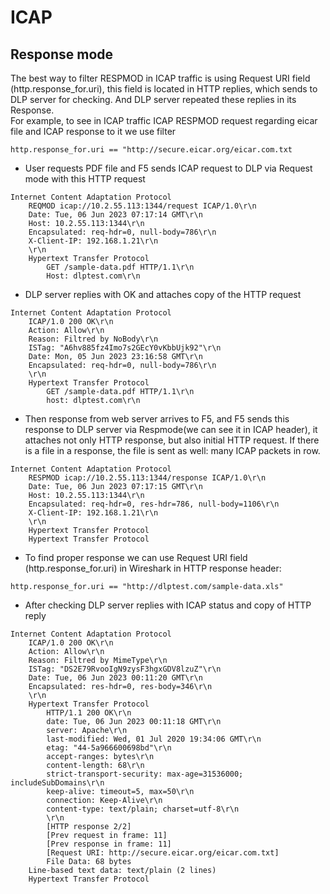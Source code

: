 # ICAP

## Response mode

The best way to filter RESPMOD in ICAP traffic is using Request URI field (http.response_for.uri), this field is located in HTTP replies, which sends to DLP server for checking. And DLP server repeated these replies in its Response.  
For example, to see in ICAP traffic ICAP RESPMOD request regarding eicar file and ICAP response to it we use filter

```text
http.response_for.uri == "http://secure.eicar.org/eicar.com.txt
```

- User requests PDF file and F5 sends ICAP request to DLP via Request mode with this HTTP request

```text
Internet Content Adaptation Protocol
    REQMOD icap://10.2.55.113:1344/request ICAP/1.0\r\n
    Date: Tue, 06 Jun 2023 07:17:14 GMT\r\n
    Host: 10.2.55.113:1344\r\n
    Encapsulated: req-hdr=0, null-body=786\r\n
    X-Client-IP: 192.168.1.21\r\n
    \r\n
    Hypertext Transfer Protocol
        GET /sample-data.pdf HTTP/1.1\r\n
        Host: dlptest.com\r\n
```

- DLP server replies with OK and attaches copy of the HTTP request

```text
Internet Content Adaptation Protocol
    ICAP/1.0 200 OK\r\n
    Action: Allow\r\n
    Reason: Filtred by NoBody\r\n
    ISTag: "A6hv885fz4Imo7s2GEcY0vKbbUjk92"\r\n
    Date: Mon, 05 Jun 2023 23:16:58 GMT\r\n
    Encapsulated: req-hdr=0, null-body=786\r\n
    \r\n
    Hypertext Transfer Protocol
        GET /sample-data.pdf HTTP/1.1\r\n
        host: dlptest.com\r\n
```

- Then response from web server arrives to F5, and F5 sends this response to DLP server via Respmode(we can see it in ICAP header), it attaches not only HTTP response, but also initial HTTP request. If there is a file in a response, the file is sent as well: many ICAP packets in row.

```
Internet Content Adaptation Protocol
    RESPMOD icap://10.2.55.113:1344/response ICAP/1.0\r\n
    Date: Tue, 06 Jun 2023 07:17:15 GMT\r\n
    Host: 10.2.55.113:1344\r\n
    Encapsulated: req-hdr=0, res-hdr=786, null-body=1106\r\n
    X-Client-IP: 192.168.1.21\r\n
    \r\n
    Hypertext Transfer Protocol
    Hypertext Transfer Protocol
```

- To find proper response we can use Request URI field (http.response_for.uri) in Wireshark in HTTP response header:

```
http.response_for.uri == "http://dlptest.com/sample-data.xls"
```

- After checking DLP server replies with ICAP status and copy of HTTP reply

```text
Internet Content Adaptation Protocol
    ICAP/1.0 200 OK\r\n
    Action: Allow\r\n
    Reason: Filtred by MimeType\r\n
    ISTag: "DS2E79RvooIgN9zysF3hgxGDV8lzuZ"\r\n
    Date: Tue, 06 Jun 2023 00:11:20 GMT\r\n
    Encapsulated: res-hdr=0, res-body=346\r\n
    \r\n
    Hypertext Transfer Protocol
        HTTP/1.1 200 OK\r\n
        date: Tue, 06 Jun 2023 00:11:18 GMT\r\n
        server: Apache\r\n
        last-modified: Wed, 01 Jul 2020 19:34:06 GMT\r\n
        etag: "44-5a966600698bd"\r\n
        accept-ranges: bytes\r\n
        content-length: 68\r\n
        strict-transport-security: max-age=31536000; includeSubDomains\r\n
        keep-alive: timeout=5, max=50\r\n
        connection: Keep-Alive\r\n
        content-type: text/plain; charset=utf-8\r\n
        \r\n
        [HTTP response 2/2]
        [Prev request in frame: 11]
        [Prev response in frame: 11]
        [Request URI: http://secure.eicar.org/eicar.com.txt]
        File Data: 68 bytes
    Line-based text data: text/plain (2 lines)
    Hypertext Transfer Protocol

```